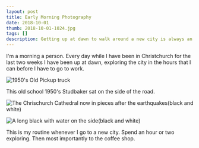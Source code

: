 ```yaml
--- 
layout: post
title: Early Morning Photography
date: 2018-10-01
thumb: 2018-10-01-1024.jpg
tags: []
description: Getting up at dawn to walk around a new city is always an adventure.
---
```


I'm a morning a person. Every day while I have been in Christchurch for the last two weeks I have been up at dawn, exploring the city in the hours that I can before I have to go to work.

![1950's Old Pickup truck ](/public/images/2018-10-01-1-1024.jpg)

This old school 1950's Studbaker sat on the side of the road.

![The Chrischurch Cathedral now in pieces after the earthquakes(black and white)](/public/images/2018-10-01-2-1024.jpg)

![A long black with water on the side(black and white)](/public/images/2018-10-01-3-1024.jpg)

This is my routine whenever I go to a new city. Spend an hour or two exploring. Then most importantly to the coffee shop.